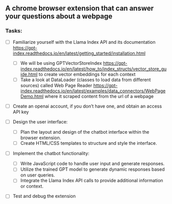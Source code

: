 ## A chrome browser extension that can answer your questions about a webpage

### Tasks:
- [ ] Familiarize yourself with the Llama Index API and its documentation https://gpt-index.readthedocs.io/en/latest/getting_started/installation.html
  - [ ] We will be using GPTVectorStoreIndex https://gpt-index.readthedocs.io/en/latest/how_to/index_structs/vector_store_guide.html to create vector embeddings for each context
  - [ ] Take a look at DataLoader (classes to load data from different sources) called Web Page Reader https://gpt-index.readthedocs.io/en/latest/examples/data_connectors/WebPageDemo.html where it scraped content from the url of a webpage
- [ ] Create an openai account, if you don’t have one, and obtain an access API key
- [ ] Design the user interface:
  - [ ] Plan the layout and design of the chatbot interface within the browser extension.
  - [ ] Create HTML/CSS templates to structure and style the interface.
- [ ] Implement the chatbot functionality:
  - [ ] Write JavaScript code to handle user input and generate responses.
  - [ ] Utilize the trained GPT model to generate dynamic responses based on user queries.
  - [ ] Integrate the Llama Index API calls to provide additional information or context.
- [ ] Test and debug the extension


